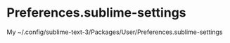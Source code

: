 # Preferences.sublime-settings
My ~/.config/sublime-text-3/Packages/User/Preferences.sublime-settings
